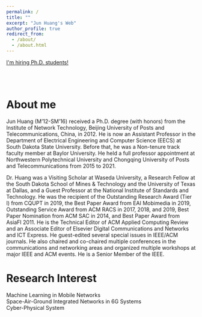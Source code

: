 ```yaml
---
permalink: /
title: ""
excerpt: "Jun Huang's Web"
author_profile: true
redirect_from: 
  - /about/
  - /about.html
---
```


[I'm hiring Ph.D. students!](https://johnhuang2.github.io/posts/2012/08/blog-post-4/)

<br /><br />

About me
======
Jun Huang (M’12-SM’16) received a Ph.D. degree (with honors) from the Institute of Network Technology, Beijing University of Posts and Telecommunications, China, in 2012. He is now an Assistant Professor in the Department of Electrical Engineering and Computer Science (EECS) at South Dakota State University. Before that, he was a Non-tenure track faculty member at Baylor University. He held a full professor appointment at Northwestern Polytechnical University and Chongqing University of Posts and Telecommunications from 2015 to 2021.

Dr. Huang was a Visiting Scholar at Waseda University, a Research Fellow at the South Dakota School of Mines & Technology and the University of Texas at Dallas, and a Guest Professor at the National Institute of Standards and Technology. He was the recipient of the Outstanding Research Award (Tier I) from CQUPT in 2019, the Best Paper Award from EAI Mobimedia in 2019, Outstanding Service Award from ACM RACS in 2017, 2018, and 2019, Best Paper Nomination from ACM SAC in 2014, and Best Paper Award from AsiaFI 2011. He is the Technical Editor of ACM Applied Computing Review and an Associate Editor of Elsevier Digital Communications and Networks and ICT Express. He guest-edited several special issues in IEEE/ACM journals. He also chaired and co-chaired multiple conferences in the communications and networking areas and organized multiple workshops at major IEEE and ACM events. He is a Senior Member of the IEEE. 


Research Interest
======
Machine Learning in Mobile Networks  <br> 
Space-Air-Ground Integrated Networks in 6G Systems  <br> 
Cyber-Physical System




